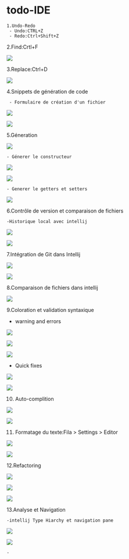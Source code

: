 # todo-IDE


    1.Undo-Redo
     - Undo:CTRL+Z
     - Redo:Ctrl+Shift+Z
   2.Find:Crtl+F
   
   ![](IDE-Intellij/find.PNG)
   
   3.Replace:Ctrl+D
   
   ![](IDE-Intellij/replace.PNG)
   
   4.Snippets de génération de code
   
     - Formulaire de création d'un fichier
     
   ![](IDE-Intellij/sneppte2.PNG)
    
   ![](IDE-Intellij/sneppte2.PNG)
    
   5.Géneration
   
   ![](IDE-Intellij/generate.PNG)
 
    - Génerer le constructeur
     
   ![](IDE-Intellij/generate2.PNG)
   
   ![](IDE-Intellij/generate3.PNG)
   
    - Generer le getters et setters
    
   ![](IDE-Intellij/generate4.PNG)
   
   6.Contrôle de version et comparaison de fichiers
   
    -Historique local avec intellij
    
   ![](IDE-Intellij/local-history.PNG)
   
   ![](IDE-Intellij/local-history2.PNG)
   
  7.Intégration de Git dans Intellij
  
   ![](IDE-Intellij/git.PNG)
   
   ![](IDE-Intellij/git2.PNG)
   
  8.Comparaison de fichiers dans intellij
  
   ![](IDE-Intellij/compare.PNG)
   
  9.Coloration et validation syntaxique
  
   - warning and errors
  
   ![](IDE-Intellij/error.PNG)
   
   ![](IDE-Intellij/error1.PNG)
   
   ![](IDE-Intellij/problemes.PNG)
   
   - Quick fixes
   
   ![](IDE-Intellij/quick-fix1.PNG)
   
   ![](IDE-Intellij/quick-fix2.PNG)
  
  10. Auto-complition
  
   ![](IDE-Intellij/auto-complition.PNG)
   
   ![](IDE-Intellij/auto-complition2.PNG)
   
  11. Formatage du texte:Fila > Settings > Editor
  
   ![](IDE-Intellij/styles.PNG)
   
   ![](IDE-Intellij/styles2.PNG)
   
  12.Refactoring
    
   ![](IDE-Intellij/refactor.PNG)
   
   ![](IDE-Intellij/refactor1.PNG)
   
   ![](IDE-Intellij/refactor2.PNG)
   
  13.Analyse et Navigation
  
    -intellij Type Hiarchy et navigation pane
  
   ![](IDE-Intellij/hiarchi.PNG)
   
   ![](IDE-Intellij/hiarchi1.PNG)
   
    -
  
   
  
  
   
  
   
     
    
    
   
  
 

      
